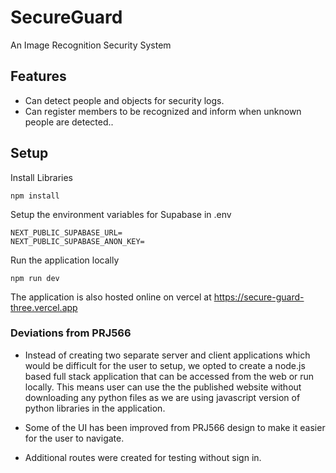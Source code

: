 # SecureGuard

An Image Recognition Security System

## Features

- Can detect people and objects for security logs.
- Can register members to be recognized and inform when unknown people are detected..

## Setup

Install Libraries

```
npm install
```

Setup the environment variables for Supabase in .env

```
NEXT_PUBLIC_SUPABASE_URL=
NEXT_PUBLIC_SUPABASE_ANON_KEY=
```

Run the application locally

```
npm run dev
```

The application is also hosted online on vercel at https://secure-guard-three.vercel.app

### Deviations from PRJ566
- Instead of creating two separate server and client applications which would be difficult for the user to setup, we opted to create a node.js based full stack application that can be accessed from the web or run locally. This means user can use the the published website without downloading any python files as we are using javascript version of python libraries in the application.

- Some of the UI has been improved from PRJ566 design to make it easier for the user to navigate.
- Additional routes were created for testing without sign in.
